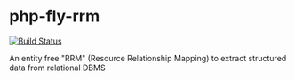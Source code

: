 php-fly-rrm
===========

[![Build Status](https://travis-ci.org/webmozart/pash.png?branch=master)](https://travis-ci.org/innobitLab/php-fly-rrm)

An entity free "RRM" (Resource Relationship Mapping) to extract structured data from relational DBMS
